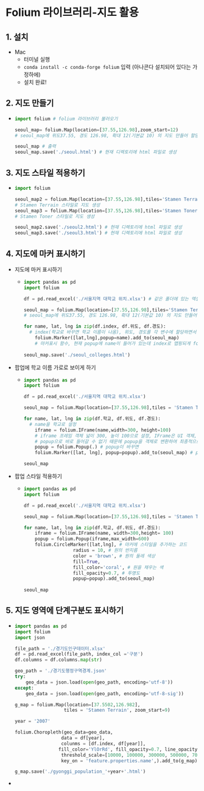 # Folium 라이브러리-지도 활용

## 1.  설치

- Mac
  - 터미널 실행 
  - `conda install -c conda-forge folium` 입력 (아나콘다 설치되어 있다는 가정하에)
  - 설치 완료!



## 2. 지도 만들기

- ````python
  import folium # folium 라이브러리 불러오기
  
  seoul_map= folium.Map(location=[37.55,126.98],zoom_start=12) 
  # seoul_map에 위도37.55, 경도 126.98, 확대 12(기본값 10) 의 지도 만들어 할당하기
  
  seoul_map # 출력
  seoul_map.save('./seoul.html') # 현재 디렉토리에 html 파일로 생성
  ````



## 3. 지도 스타일 적용하기

- ````python
  import folium
  
  seoul_map2 = folium.Map(location=[37.55,126.98],tiles='Stamen Terrain',zoom_start=12) 
  # Stamen Terrain 스타일로 지도 생성
  seoul_map3 = folium.Map(location=[37.55,126.98],tiles='Stamen Toner',zoom_start=15)
  # Stamen Toner 스타일로 지도 생성
  
  seoul_map2.save('./seoul2.html') # 현재 디렉토리에 html 파일로 생성
  seoul_map3.save('./seoul3.html') # 현재 디렉토리에 html 파일로 생성
  ````



## 4. 지도에 마커 표시하기

- 지도에 마커 표시하기 

  - ````python
    import pandas as pd
    import folium
    
    df = pd.read_excel('./서울지역 대학교 위치.xlsx') # 같은 폴더에 있는 엑셀 데이터 불러오기
    
    seoul_map = folium.Map(location=[37.55,126.98],tiles='Stamen Terrain', zoom_start = 12)
    # seoul_map에 위도37.55, 경도 126.98, 확대 12(기본값 10) 의 지도 만들어 할당하기
    
    for name, lat, lng in zip(df.index, df.위도, df.경도): 
      # index(학교로 바꾸면 학교 이름이 나옴), 위도, 경도를 각 변수에 할당하면서 for문 돌리기
        folium.Marker([lat,lng],popup=name).add_to(seoul_map) 
        # 마커표시 함수, 현재 popup에 name이 들어가 있는데 index로 맵핑되게 for문을 돌렸으니까 index가 나올 것임
        
    seoul_map.save('./seoul_colleges.html')
    ````

- 팝업에 학교 이름 가로로 보이게 하기

  - ````python
    import pandas as pd
    import folium
    
    df = pd.read_excel('./서울지역 대학교 위치.xlsx')
    
    seoul_map = folium.Map(location=[37.55,126.98],tiles = 'Stamen Terrain',zoom_start=12)
    
    for name, lat, lng in zip(df.학교, df.위도, df.경도):
      # name을 학교로 설정
        iframe = folium.IFrame(name,width=300, height=100) 
        # iframe 프레임 객체 넓이 300, 높이 100으로 설정, IFrame은 UI 객체, 
        # popup으로 바로 들어갈 수 없기 때문에 popup을 객체로 변환하여 최종적으로 Marker에 들어갈 수 있게 설정하는 것임
        popup = folium.Popup(.) # popup이 바꾸면 
        folium.Marker([lat, lng], popup=popup).add_to(seoul_map) # popup=(popup)-> 이 친구를 똑같이 바꿔줘야함
    
    seoul_map
    ````

- 팝업 스타일 적용하기

  - ````python
    import pandas as pd
    import folium
    
    df = pd.read_excel('./서울지역 대학교 위치.xlsx')
    
    seoul_map = folium.Map(location=[37.55,126.98],tiles = 'Stamen Terrain',zoom_start = 12)
    
    for name, lat, lng in zip(df.학교, df.위도, df.경도):
        iframe = folium.IFrame(name, width=300,height= 100)
        popup = folium.Popup(iframe,max_width=600)
        folium.CircleMarker([lat,lng], # 마커에 스타일을 추가하는 코드
                      radius = 10, # 원의 반지름
                      color = 'brown', # 원의 둘레 색상
                      fill=True, 
                      fill_color='coral', # 원을 채우는 색
                      fill_opacity=0.7, # 투명도
                      popup=popup).add_to(seoul_map)
        
    seoul_map
    ````



## 5. 지도 영역에 단계구분도 표시하기

- ````python
  import pandas as pd
  import folium
  import json
  
  file_path = './경기도인구데이터.xlsx'
  df = pd.read_excel(file_path, index_col ='구분')
  df.columns = df.columns.map(str)
  
  geo_path = './경기도행정구역경계.json'
  try:
      geo_data = json.load(open(geo_path, encoding='utf-8'))
  except:
      geo_data = json.load(open(geo_path, encoding='utf-8-sig'))
  
  g_map = folium.Map(location=[37.5502,126.982],
                    tiles = 'Stamen Terrain', zoom_start=9)
  
  year = '2007'
  
  folium.Choropleth(geo_data=geo_data,
                   data = df[year],
                   colunms = [df.index, df[year]],
                  fill_color='YlOrRd', fill_opacity=0.7, line_opacity=0.3, 
                   threshold_scale=[10000, 100000, 300000, 500000, 700000],
                   key_on = 'feature.properties.name',).add_to(g_map)
  
  g_map.save('./gyonggi_population_'+year+'.html')
  ````

- 